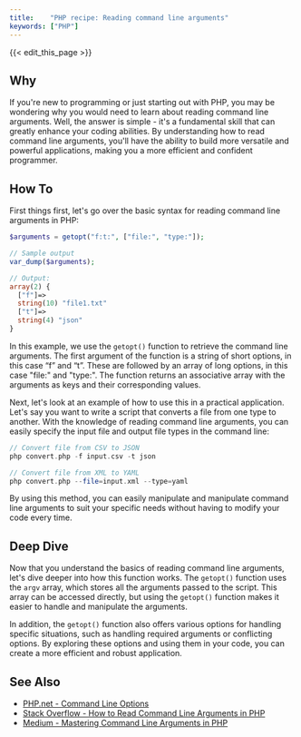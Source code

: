 ```yaml
---
title:    "PHP recipe: Reading command line arguments"
keywords: ["PHP"]
---
```


{{< edit_this_page >}}

## Why

If you're new to programming or just starting out with PHP, you may be wondering why you would need to learn about reading command line arguments. Well, the answer is simple - it's a fundamental skill that can greatly enhance your coding abilities. By understanding how to read command line arguments, you'll have the ability to build more versatile and powerful applications, making you a more efficient and confident programmer.

## How To

First things first, let's go over the basic syntax for reading command line arguments in PHP:

```PHP
$arguments = getopt("f:t:", ["file:", "type:"]);

// Sample output
var_dump($arguments);

// Output:
array(2) {
  ["f"]=>
  string(10) "file1.txt"
  ["t"]=>
  string(4) "json"
}
```

In this example, we use the `getopt()` function to retrieve the command line arguments. The first argument of the function is a string of short options, in this case “f” and “t”. These are followed by an array of long options, in this case "file:" and "type:". The function returns an associative array with the arguments as keys and their corresponding values.

Next, let's look at an example of how to use this in a practical application. Let's say you want to write a script that converts a file from one type to another. With the knowledge of reading command line arguments, you can easily specify the input file and output file types in the command line:

```PHP
// Convert file from CSV to JSON
php convert.php -f input.csv -t json

// Convert file from XML to YAML
php convert.php --file=input.xml --type=yaml
```

By using this method, you can easily manipulate and manipulate command line arguments to suit your specific needs without having to modify your code every time.

## Deep Dive

Now that you understand the basics of reading command line arguments, let's dive deeper into how this function works. The `getopt()` function uses the `argv` array, which stores all the arguments passed to the script. This array can be accessed directly, but using the `getopt()` function makes it easier to handle and manipulate the arguments.

In addition, the `getopt()` function also offers various options for handling specific situations, such as handling required arguments or conflicting options. By exploring these options and using them in your code, you can create a more efficient and robust application.

## See Also

- [PHP.net - Command Line Options](https://www.php.net/manual/en/function.getopt.php)
- [Stack Overflow - How to Read Command Line Arguments in PHP](https://stackoverflow.com/questions/29322634/how-to-read-command-line-arguments-in-php)
- [Medium - Mastering Command Line Arguments in PHP](https://medium.com/@aequasi/php-tips-mastering-command-line-arguments-15d265d0930f)